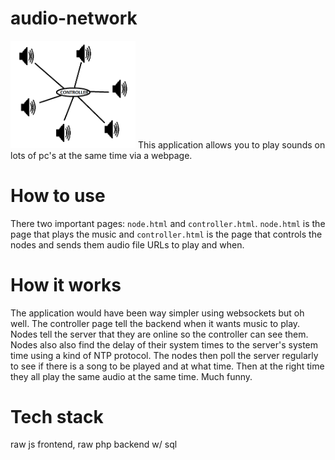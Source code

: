 # audio-network
<img src="icon.png" width="200px"/>
This application allows you to play sounds on lots of pc's at the same time via a webpage.

# How to use
There two important pages: `node.html` and `controller.html`. `node.html` is the page that plays the music and `controller.html` is the page that controls the nodes and sends them audio file URLs to play and when.

# How it works
The application would have been way simpler using websockets but oh well. The controller page tell the backend when it wants music to play. Nodes tell the server that they are online so the controller can see them. Nodes also also find the delay of their system times to the server's system time using a kind of NTP protocol. The nodes then poll the server regularly to see if there is a song to be played and at what time. Then at the right time they all play the same audio at the same time. Much funny.

# Tech stack
raw js frontend, raw php backend w/ sql
